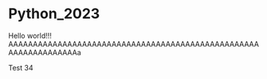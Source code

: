 # Python_2023
Hello world!!!
AAAAAAAAAAAAAAAAAAAAAAAAAAAAAAAAAAAAAAAAAAAAAAAAAAAAAAAAAAAAAAAAAa

Test 34